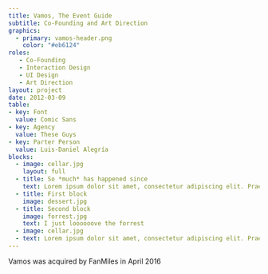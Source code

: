 ```yaml
---
title: Vamos, The Event Guide
subtitle: Co-Founding and Art Direction
graphics:
  - primary: vamos-header.png
    color: "#eb6124"
roles:
   - Co-Founding
   - Interaction Design
   - UI Design
   - Art Direction
layout: project
date: 2012-03-09
table:
- key: Font
  value: Comic Sans
- key: Agency
  value: These Guys
- key: Parter Person
  value: Luis-Daniel Alegría
blocks:
  - image: cellar.jpg
    layout: full
  - title: So *much* has happened since
    text: Lorem ipsum dolor sit amet, consectetur adipiscing elit. Praesent commodo varius massa, quis rhoncus enim viverra vel. Fusce vehicula mi quis felis pretium vel eleifend est mattis. Pellentesque cursus scelerisque arcu, volutpat venenatis augue dictum id.
  - title: First block
    image: dessert.jpg
  - title: Second block
    image: forrest.jpg
    text: I just loooooove the forrest
  - image: cellar.jpg
  - text: Lorem ipsum dolor sit amet, consectetur adipiscing elit. Praesent commodo varius massa, quis rhoncus enim viverra vel. Fusce vehicula mi quis felis pretium vel eleifend est mattis. Pellentesque cursus scelerisque arcu, volutpat venenatis augue dictum id.
---
```


Vamos was acquired by FanMiles in April 2016